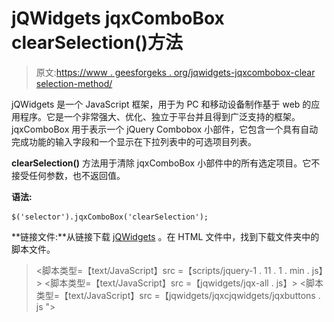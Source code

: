 # jQWidgets jqxComboBox clearSelection()方法

> 原文:[https://www . geesforgeks . org/jqwidgets-jqxcombobox-clear selection-method/](https://www.geeksforgeeks.org/jqwidgets-jqxcombobox-clearselection-method/)

jQWidgets 是一个 JavaScript 框架，用于为 PC 和移动设备制作基于 web 的应用程序。它是一个非常强大、优化、独立于平台并且得到广泛支持的框架。jqxComboBox 用于表示一个 jQuery Combobox 小部件，它包含一个具有自动完成功能的输入字段和一个显示在下拉列表中的可选项目列表。

**clearSelection()** 方法用于清除 jqxComboBox 小部件中的所有选定项目。它不接受任何参数，也不返回值。

**语法:**

```
$('selector').jqxComboBox('clearSelection');
```

**链接文件:**从链接下载 [jQWidgets](https://www.jqwidgets.com/download/) 。在 HTML 文件中，找到下载文件夹中的脚本文件。

> <link rel="”stylesheet”" href="”jqwidgets/styles/jqx.base.css”" type="”text/css”">
> <脚本类型=【text/JavaScript】src =【scripts/jquery-1 . 11 . 1 . min . js】></脚本>
> <脚本类型=【text/JavaScript】src =【jqwidgets/jqx-all . js】></脚本>
> <脚本类型=【text/JavaScript】src =【jqwidgets/jqxcjqwidgets/jqxbuttons . js "></script>
> <script type = " text/JavaScript " src = " jqwidgets/jqxscrollbar . js "></script>
> <script type = " text/JavaScript " src = " jqwidgets/jqxlistbox . js "></script>
> <script type

**示例:**下面的示例说明了 jQWidgets 中的 jqxComboBox**clearSelection()**方法。

## 超文本标记语言

```
<!DOCTYPE html>
<html lang="en">

<head>
    <link rel="stylesheet" href=
"jqwidgets/styles/jqx.base.css" type="text/css" />
    <script type="text/javascript" 
            src="scripts/jquery-1.11.1.min.js">   
    </script>
    <script type="text/javascript" 
            src="jqwidgets/jqx-all.js">
    </script>
    <script type="text/javascript" 
            src="jqwidgets/jqxcore.js">
    </script>
    <script type="text/javascript" 
            src="jqwidgets/jqxcolorpicker.js">
    </script>
    <script type="text/javascript" 
            src=".jqwidgets/jqxbuttons.js">
    </script>
    <script type="text/javascript" 
            src="jqwidgets/jqxscrollbar.js">
    </script>
    <script type="text/javascript" 
            src="jqwidgets/jqxlistbox.js">
    </script>
    <script type="text/javascript" 
            src="jqwidgets/jqxcombobox.js">
    </script>
</head>

<body>
    <center>
        <h1 style="color: green;">
            GeeksforGeeks
        </h1>

        <h3>
            jQWidgets jqxComboBox clearSelection() Method
        </h3>

        <div id='jqxCB'></div>
        <br>
        <input type="button" id='jqxBtn' 
            style="padding: 5px 20px" value="Clear Selected Value" />
    </center>

    <script type="text/javascript">
        $(document).ready(function () {
            var data = [
                "Computer Science",
                "C Programming",
                "C++ Programming",
                "Java Programming",
                "Python Programming",
                "HTML",
                "CSS",
                "JavaScript",
                "jQuery",
                "PHP",
                "Bootstrap"
            ];

            $("#jqxCB").jqxComboBox({
                source: data,
                width: '250px',
                animationType: 'slide',
                selectedIndex: 2
            });

            $('#jqxBtn').on('click', function () {
                $("#jqxCB").jqxComboBox('clearSelection');
            });
        });
    </script>
</body>

</html>
```

**输出:**

![](img/4f2a3fa90ff4d30cf1260db2e48c65de.png)

**参考:**[https://www . jqwidgets . com/jquery-widgets-documentation/documentation/jqxcombobox/jquery-combobox-API . htm](https://www.jqwidgets.com/jquery-widgets-documentation/documentation/jqxcombobox/jquery-combobox-api.htm)